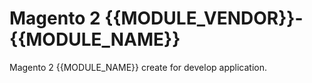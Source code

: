 # Magento 2 {{MODULE_VENDOR}}-{{MODULE_NAME}}

Magento 2 {{MODULE_NAME}} create for develop application.